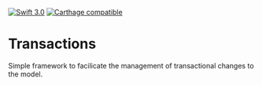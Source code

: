[![Swift 3.0](https://img.shields.io/badge/Swift-3.0-E9392C.svg?style=flat)](https://developer.apple.com/swift/)
[![Carthage compatible](https://img.shields.io/badge/Carthage-compatible-4BC51D.svg?style=flat)](https://github.com/Carthage/Carthage)

# Transactions

Simple framework to facilicate the management of transactional changes to the model.

